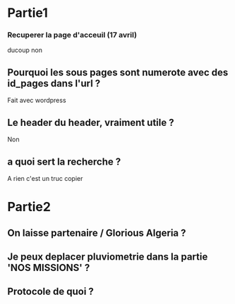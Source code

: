 # Partie1
### Recuperer la page d'acceuil (17 avril)
ducoup non 

## Pourquoi les sous pages sont numerote avec des id_pages dans l'url ?
Fait avec wordpress

## Le header du header, vraiment utile ?
Non

## a quoi sert la recherche ?
A rien c'est un truc copier

# Partie2

## On laisse partenaire / Glorious Algeria ?

## Je peux deplacer pluviometrie dans la partie 'NOS MISSIONS' ?

## Protocole de quoi ?
